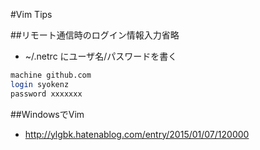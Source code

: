 #Vim Tips

##リモート通信時のログイン情報入力省略
- ~/.netrc にユーザ名/パスワードを書く
```bash
machine github.com
login syokenz
password xxxxxxx
```

##WindowsでVim
- http://ylgbk.hatenablog.com/entry/2015/01/07/120000
